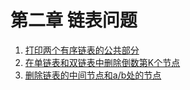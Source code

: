 # 第二章 链表问题

 1. [打印两个有序链表的公共部分](./q1.md)
 2. [在单链表和双链表中删除倒数第K个节点](./q2.md)
 3. [删除链表的中间节点和a/b处的节点](./q3.md)
